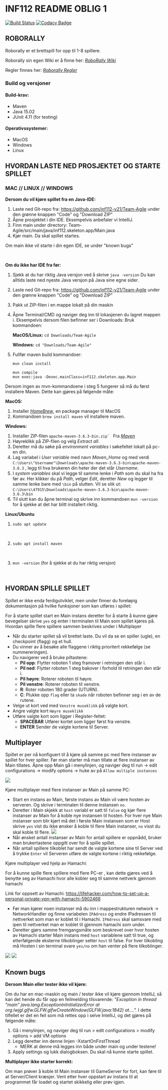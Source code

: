 # INF112 README OBLIG 1

[![Build Status](https://travis-ci.com/inf112-v21/Team-Agile.svg?branch=master)](https://travis-ci.com/inf112-v21/Team-Agile)
[![Codacy Badge](https://app.codacy.com/project/badge/Grade/718749febaf34563a55ed57f8cb05f60)](https://www.codacy.com/gh/inf112-v21/Team-Agile/dashboard?utm_source=github.com&amp;utm_medium=referral&amp;utm_content=inf112-v21/Team-Agile&amp;utm_campaign=Badge_Grade)

## ROBORALLY

Roborally er et brettspill for opp til 1-8 spillere. 

Roborally sin egen Wiki er å finne her: _[RoboRally Wiki](https://www.wikiwand.com/en/RoboRally)_

Regler finnes her: _[Roborally Regler](https://www.fgbradleys.com/rules/rules4/Robo%20Rally%20-%20rules.pdf)_


### Build og versjoner

#### Build-krav: 
* Maven
* Java 15.02
* JUnit 4.11 (for testing)

#### Operativssystemer:
* MacOS
* Windows
* Linux
  
## HVORDAN LASTE NED PROSJEKTET OG STARTE SPILLET

### MAC // LINUX // WINDOWS

**Dersom du vil kjøre spillet fra en Java-IDE:**
1. Laste ned Git-repo fra: https://github.com/inf112-v21/Team-Agile under den grønne knappen "Code" og "Download ZIP"
2. Åpne prosjektet i din IDE. Eksempelvis anbefaler vi IntelliJ. 
3. Finn main under directory: Team-Agile/src/main/java/inf112.skeleton.app/Main.java
4. Kjør main. Da skal spillet startes.

Om main ikke vil starte i din egen IDE, se under "known bugs"


<br/>

**Om du ikke har IDE fra før:**
1. Sjekk at du har riktig Java versjon ved å skrive
        ``java -version``
   Du kan alltids laste ned nyeste Java versjon på Java sine egne sider.
   
2. Laste ned Git-repo fra: https://github.com/inf112-v21/Team-Agile under den grønne knappen "Code" og "Download ZIP"
   

3. Pakk ut ZIP-filen i en mappe lokalt på din maskin

   
4. Åpne Terminal/CMD og naviger deg inn til lokasjenen du lagret mappen i. Eksempelvis dersom filen befinner ser i Downloads: 
    Bruk kommandoen:
      
    **MacOS/Linux:** ``cd Downloads/Team-Agile``

    **Windows:** ``cd "Downloads/Team-Agile"``

   
5. Fullfør maven build kommandoer:

    ``mvn clean install``
   <br/>

    ``mvn compile``
   <br/>
   ``mvn exec:java -Dexec.mainClass=inf112.skeleton.app.Main``
   <br/>

Dersom ingen av mvn-kommandoene i steg 5 fungerer så må du først installere Maven. Dette kan gjøres på følgende måte: 

**MacOS:** 
1. Installer _[HomeBrew](https://docs.brew.sh/Installation)_, en package manager til MacOS
2. Kommandoen ``brew install maven`` vil installere maven. 

**Windows:**
1. Installer ZIP-filen ``apache-maven-3.6.3-bin.zip` `` Fra _[Maven](https://maven.apache.org/download.cgi)_
2. Høyreklikk på ZIP-filen og velg _Extract all_. 
3. Deretter må du søke på _environment variables_ i søkefeltet lokalt på pc-en din.
4. Lag variabel i _User variable_ med navn _Maven_Home_ og med verdi 
   ``C:\Users\"Username"\Downloads\apache-maven-3.6.3-bin\apache-maven-3.6.3`` ,
   legg til hva brukeren din heter der det står _Username_.
5. I _system variables_ skal vi legge til samme lenke i _Path_ som du skal ha fra før av.
   Her klikker du på _Path_, velger _Edit_, deretter _New_ og legger til samme lenke bare med 
   ``\bin`` på slutten. Vil se slik ut: 
   ``C:\Users\47915\Downloads\apache-maven-3.6.3-bin\apache-maven-3.6.3\bin``
6. Til slutt kan du åpne terminal og skrive inn kommandoen ``mvn -version`` for å sjekke at det har blitt
   installert riktig.
   
**Linux/Ubuntu**

1. ``sudo apt update``
<br/>

2. ``sudo apt install maven``
<br/>

3. ``mvn -version`` (for å sjekke at du har riktig versjon)
<br/>
   

## HVORDAN SPILLE SPILLET
Spillet er ikke enda ferdigutviklet, men under finner du foreløpig dokumentasjon på hvilke funksjoner som kan utføres i spillet:

For å starte spillet start en Main instans deretter for å starte å kunne gjøre bevegelser
skrive ``yes`` og enter i terminalen til Main som spillet kjøres på. Hvordan spille flere spillere sammen beskrives under i Multiplayer

* Når du starter spillet så vil brettet laste. Du vil da se en spiller (ugle), en checkpoint (flagg) og et hull.
* Du vinner av å besøke alle flaggene i riktig prioritert rekkefølge (se nummereringen).
* Du navigerer ved å bruke piltastene: 
    * **Pil opp**: Flytter roboten 1 steg framover i retningen den står i.
    * **Pil ned**: Flytter roboten 1 steg bakover i forhold til retningen den står i.
    * **Pil høyre**: Roterer roboten til høyre.
    * **Pil venstre**: Roterer roboten til venstre.
    * **R**: Roter roboten 180 grader (UTURN).
    * **C**: Plukke opp ``flag`` eller ta ``skade`` når roboten befinner seg i en av de rutene. 
* Velge ut kort ved med ``Venstre museklikk`` på valgte kort.
* Angre valgte kort ``Høyre museklikk``
* Utføre valgte kort som ligger i Register-feltet: 
    * **SPACEBAR** Utfører kortet som ligger først fra venstre.
    * **ENTER** Sender de valgte kortene til Server.
    
## Multiplayer
Spillet er per nå konfiguert til å kjøre på samme pc med flere instanser av spillet for hver spiller.
Før man starter må man tillate at flere instanser av Main tillates. Åpne opp Main gå i menylinjen, og naviger deg til 
run -> edit configurations -> modify options -> huke av på ``Allow multiple instances``

![](/Deliverables/Images/Multipleinstances.png "")

Kjøre multiplayer med flere instanser av Main på samme PC:
* Start en instans av Main, første instans av Main vil være hosten av serveren. Og skrive i terminalen til denne instansen ``no``.
* Deretter i Main skjekk at ``host`` variabl er satt til ``false`` og kjør flere instanser av Main for å koble nye instansen til hosten. 
  For hver nye Main instanser som blir kjørt må det i første Main instansen som er Host skrive ``yes`` vist du ikke ønsker å koble til flere Main instanser, ``no`` visst du skal koble til flere.
  ![](/Deliverables/Images/Main.png "")
* Når ønsket antall instanser av Main for antall spillere er oppnådd, bruker man brukertastene oppgitt over for å spille spillet.
* Når antall spillere tilkoblet har sendt de valgte kortene sine til Server ved å trykke ``Enter`` vil Serveren utføre de valgte kortene i riktig
rekkefølge.
  
Kjøre multiplayer ved hjelp av Hamachi:

For å kunne spille flere spillere med flere PC-er , kan dette gjøres ved å benytte seg av Hamachi hvor alle kobler seg til samme nettverk gjennom hamachi

Link for oppsett av Hamachi: https://lifehacker.com/how-to-set-up-a-personal-private-vpn-with-hamachi-5902468

* Før man kjører noen instanser må du inn i mappestrukturen network -> NetworkHandler og finne variabelen ``IPAdress`` og endre IPadressen til nettverket som man er koblet til i Hamachi.
``IPAdress`` skal samsvare med ipen til nettverket man er koblet til gjennom hamachi som under.
* Deretter gjørs samme fremgangsmåte som beskrevet over hvor hosten av Hamachi starter Main instans med ``host`` variablene satt til true, og etterfølgende eksterne tilkoblinger setter ``host`` til false.
For hver tilkobling må Hosten i sin terminal svare ``yes/no`` om han venter på flere tilkoblinger. 
  
![](/Deliverables/Images/NetworkHandler.png "") ![](/Deliverables/Images/Hamaci.png "")




## Known bugs
**Dersom Main eller tester ikke vil kjøre:**

Om du har en mac-maskin og main / tester ikke vil kjøre gjennom IntelliJ, så kan det hende du får opp en feilmelding tilsvarende: _"Exception in thread "main" java.lang.ExceptionInInitializerError
at org.lwjgl.glfw.GLFW.glfwCreateWindow(GLFW.java:1842)
at...."._ I dette tilfellet er det en feil som må rettes opp i selve IntelliJ, og det gjøres på følgende måte:
1. Gå i menylinjen, og naviger deg til run > edit configurations > modify options > add VM options
2. Legg deretter  inn denne linjen -XstartOnFirstThread
   * MERK at denne må legges inn både under main og under testene! 
3. Apply settings og lukk dialogboksen. Du skal nå kunne starte spillet. 

**Multiplayer ikke starter korrekt:**

Om man prøver å koble til Main instanser til GameServer for fort, kan føre til at Server/Client kræsjer.
Vent etter hver oppstart av instans til at programmet får loadet og startet skikkelig eller prøv igjen.


